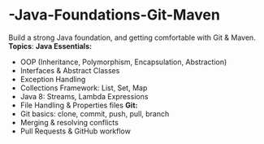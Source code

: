 # -Java-Foundations-Git-Maven
Build a strong Java foundation, and getting comfortable with Git &amp; Maven.
**Topics**:
**Java Essentials:**
- OOP (Inheritance, Polymorphism, Encapsulation, Abstraction)
- Interfaces & Abstract Classes
- Exception Handling
- Collections Framework: List, Set, Map
- Java 8: Streams, Lambda Expressions
- File Handling & Properties files
**Git:**
- Git basics: clone, commit, push, pull, branch
- Merging & resolving conflicts
- Pull Requests & GitHub workflow

